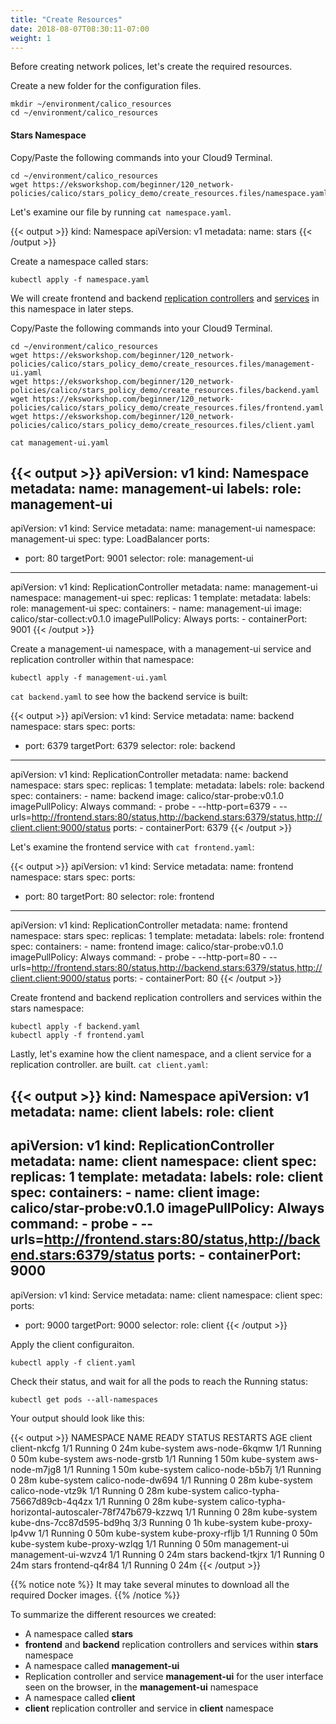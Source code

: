 ```yaml
---
title: "Create Resources"
date: 2018-08-07T08:30:11-07:00
weight: 1
---
```


Before creating network polices, let's create the required resources.

Create a new folder for the configuration files.

```
mkdir ~/environment/calico_resources
cd ~/environment/calico_resources
```

#### Stars Namespace

Copy/Paste the following commands into your Cloud9 Terminal.
```
cd ~/environment/calico_resources
wget https://eksworkshop.com/beginner/120_network-policies/calico/stars_policy_demo/create_resources.files/namespace.yaml
```

Let's examine our file by running `cat namespace.yaml`.

{{< output >}}
kind: Namespace
apiVersion: v1
metadata:
  name: stars
{{< /output >}}

Create a namespace called stars:

```
kubectl apply -f namespace.yaml
```

We will create frontend and backend [replication controllers](https://kubernetes.io/docs/concepts/workloads/controllers/replicationcontroller/) and [services](https://kubernetes.io/docs/concepts/services-networking/service/) in this namespace in later steps.


Copy/Paste the following commands into your Cloud9 Terminal.
```
cd ~/environment/calico_resources
wget https://eksworkshop.com/beginner/120_network-policies/calico/stars_policy_demo/create_resources.files/management-ui.yaml
wget https://eksworkshop.com/beginner/120_network-policies/calico/stars_policy_demo/create_resources.files/backend.yaml
wget https://eksworkshop.com/beginner/120_network-policies/calico/stars_policy_demo/create_resources.files/frontend.yaml
wget https://eksworkshop.com/beginner/120_network-policies/calico/stars_policy_demo/create_resources.files/client.yaml
```

```
cat management-ui.yaml
```
{{< output >}}
apiVersion: v1
kind: Namespace
metadata:
  name: management-ui
  labels:
    role: management-ui
---
apiVersion: v1
kind: Service
metadata:
  name: management-ui
  namespace: management-ui
spec:
  type: LoadBalancer
  ports:
  - port: 80
    targetPort: 9001
  selector:
    role: management-ui
---
apiVersion: v1
kind: ReplicationController
metadata:
  name: management-ui
  namespace: management-ui
spec:
  replicas: 1
  template:
    metadata:
      labels:
        role: management-ui
    spec:
      containers:
      - name: management-ui
        image: calico/star-collect:v0.1.0
        imagePullPolicy: Always
        ports:
        - containerPort: 9001
{{< /output >}}

Create a management-ui namespace, with a management-ui service and replication controller within that namespace:

```
kubectl apply -f management-ui.yaml
```

`cat backend.yaml` to see how the backend service is built:

{{< output >}}
apiVersion: v1
kind: Service
metadata:
  name: backend
  namespace: stars
spec:
  ports:
  - port: 6379
    targetPort: 6379
  selector:
    role: backend
---
apiVersion: v1
kind: ReplicationController
metadata:
  name: backend
  namespace: stars
spec:
  replicas: 1
  template:
    metadata:
      labels:
        role: backend
    spec:
      containers:
      - name: backend
        image: calico/star-probe:v0.1.0
        imagePullPolicy: Always
        command:
        - probe
        - --http-port=6379
        - --urls=http://frontend.stars:80/status,http://backend.stars:6379/status,http://client.client:9000/status
        ports:
        - containerPort: 6379
{{< /output >}}

Let's examine the frontend service with `cat frontend.yaml`:

{{< output >}}
apiVersion: v1
kind: Service
metadata:
  name: frontend
  namespace: stars
spec:
  ports:
  - port: 80
    targetPort: 80
  selector:
    role: frontend
---
apiVersion: v1
kind: ReplicationController
metadata:
  name: frontend
  namespace: stars
spec:
  replicas: 1
  template:
    metadata:
      labels:
        role: frontend
    spec:
      containers:
      - name: frontend
        image: calico/star-probe:v0.1.0
        imagePullPolicy: Always
        command:
        - probe
        - --http-port=80
        - --urls=http://frontend.stars:80/status,http://backend.stars:6379/status,http://client.client:9000/status
        ports:
        - containerPort: 80
{{< /output >}}

Create frontend and backend replication controllers and services within the stars namespace:

```
kubectl apply -f backend.yaml
kubectl apply -f frontend.yaml
```

Lastly, let's examine how the client namespace, and a client service for a replication controller.
are built. `cat client.yaml`:

{{< output >}}
kind: Namespace
apiVersion: v1
metadata:
  name: client
  labels:
    role: client
---
apiVersion: v1
kind: ReplicationController
metadata:
  name: client
  namespace: client
spec:
  replicas: 1
  template:
    metadata:
      labels:
        role: client
    spec:
      containers:
      - name: client
        image: calico/star-probe:v0.1.0
        imagePullPolicy: Always
        command:
        - probe
        - --urls=http://frontend.stars:80/status,http://backend.stars:6379/status
        ports:
        - containerPort: 9000
---
apiVersion: v1
kind: Service
metadata:
  name: client
  namespace: client
spec:
  ports:
  - port: 9000
    targetPort: 9000
  selector:
    role: client
{{< /output >}}

Apply the client configuraiton.

```
kubectl apply -f client.yaml
```
Check their status, and wait for all the pods to reach the Running status:

```
kubectl get pods --all-namespaces
```
Your output should look like this:

{{< output >}}
NAMESPACE       NAME                                                  READY   STATUS    RESTARTS   AGE
client          client-nkcfg                                          1/1     Running   0          24m
kube-system     aws-node-6kqmw                                        1/1     Running   0          50m
kube-system     aws-node-grstb                                        1/1     Running   1          50m
kube-system     aws-node-m7jg8                                        1/1     Running   1          50m
kube-system     calico-node-b5b7j                                     1/1     Running   0          28m
kube-system     calico-node-dw694                                     1/1     Running   0          28m
kube-system     calico-node-vtz9k                                     1/1     Running   0          28m
kube-system     calico-typha-75667d89cb-4q4zx                         1/1     Running   0          28m
kube-system     calico-typha-horizontal-autoscaler-78f747b679-kzzwq   1/1     Running   0          28m
kube-system     kube-dns-7cc87d595-bd9hq                              3/3     Running   0          1h
kube-system     kube-proxy-lp4vw                                      1/1     Running   0          50m
kube-system     kube-proxy-rfljb                                      1/1     Running   0          50m
kube-system     kube-proxy-wzlqg                                      1/1     Running   0          50m
management-ui   management-ui-wzvz4                                   1/1     Running   0          24m
stars           backend-tkjrx                                         1/1     Running   0          24m
stars           frontend-q4r84                                        1/1     Running   0          24m
{{< /output >}}

{{% notice note %}}
It may take several minutes to download all the required Docker images.
{{% /notice %}}

To summarize the different resources we created:

* A namespace called **stars**
* **frontend** and **backend** replication controllers and services within **stars** namespace
* A namespace called **management-ui**
* Replication controller and service **management-ui** for the user interface seen on the browser, in the **management-ui** namespace
* A namespace called **client**
* **client** replication controller and service in **client** namespace

